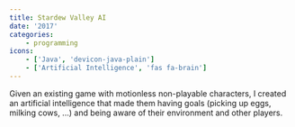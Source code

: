 ```yaml
---
title: Stardew Valley AI
date: '2017'
categories:
    - programming
icons:
    - ['Java', 'devicon-java-plain']
    - ['Artificial Intelligence', 'fas fa-brain']
---
```


Given an existing game with motionless non-playable characters, I created an artificial intelligence that made them having goals (picking up eggs, milking cows, ...) and being aware of their environment and other players.
